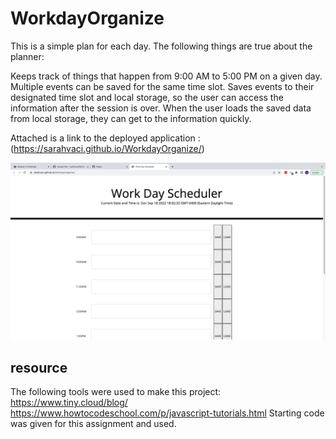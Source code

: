 # WorkdayOrganize


This is a simple plan for each day. The following things are true about the planner:

Keeps track of things that happen from 9:00 AM to 5:00 PM on a given day.
Multiple events can be saved for the same time slot.
Saves events to their designated time slot and local storage, so the user can access the information after the session is over.
When the user loads the saved data from local storage, they can get to the information quickly.


Attached is a link to the deployed application : (https://sarahvaci.github.io/WorkdayOrganize/)

<img src="Screen Shot 2022-09-18 at 6.07.28 PM.png">

## resource
The following tools were used to make this project:
https://www.tiny.cloud/blog/
https://www.howtocodeschool.com/p/javascript-tutorials.html
Starting code was given for this assignment and used.

